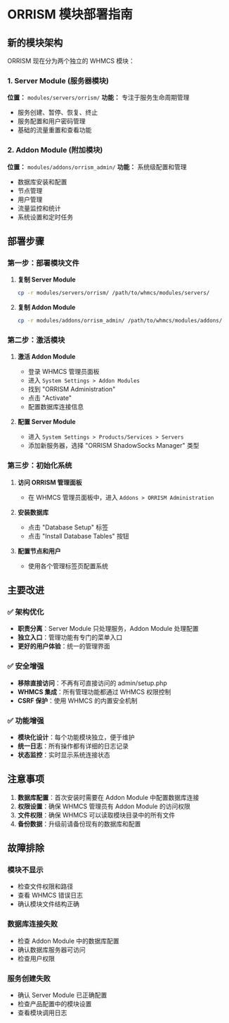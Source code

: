 # ORRISM 模块部署指南

## 新的模块架构

ORRISM 现在分为两个独立的 WHMCS 模块：

### 1. Server Module (服务器模块)
**位置：** `modules/servers/orrism/`
**功能：** 专注于服务生命周期管理
- 服务创建、暂停、恢复、终止
- 服务配置和用户密码管理
- 基础的流量重置和查看功能

### 2. Addon Module (附加模块)  
**位置：** `modules/addons/orrism_admin/`
**功能：** 系统级配置和管理
- 数据库安装和配置
- 节点管理
- 用户管理
- 流量监控和统计
- 系统设置和定时任务

## 部署步骤

### 第一步：部署模块文件

1. **复制 Server Module**
   ```bash
   cp -r modules/servers/orrism/ /path/to/whmcs/modules/servers/
   ```

2. **复制 Addon Module**
   ```bash
   cp -r modules/addons/orrism_admin/ /path/to/whmcs/modules/addons/
   ```

### 第二步：激活模块

1. **激活 Addon Module**
   - 登录 WHMCS 管理员面板
   - 进入 `System Settings > Addon Modules`
   - 找到 "ORRISM Administration" 
   - 点击 "Activate"
   - 配置数据库连接信息

2. **配置 Server Module**
   - 进入 `System Settings > Products/Services > Servers`
   - 添加新服务器，选择 "ORRISM ShadowSocks Manager" 类型

### 第三步：初始化系统

1. **访问 ORRISM 管理面板**
   - 在 WHMCS 管理员面板中，进入 `Addons > ORRISM Administration`

2. **安装数据库**
   - 点击 "Database Setup" 标签
   - 点击 "Install Database Tables" 按钮

3. **配置节点和用户**
   - 使用各个管理标签页配置系统

## 主要改进

### ✅ 架构优化
- **职责分离**：Server Module 只处理服务，Addon Module 处理配置
- **独立入口**：管理功能有专门的菜单入口
- **更好的用户体验**：统一的管理界面

### ✅ 安全增强
- **移除直接访问**：不再有可直接访问的 admin/setup.php
- **WHMCS 集成**：所有管理功能都通过 WHMCS 权限控制
- **CSRF 保护**：使用 WHMCS 的内置安全机制

### ✅ 功能增强
- **模块化设计**：每个功能模块独立，便于维护
- **统一日志**：所有操作都有详细的日志记录
- **状态监控**：实时显示系统连接状态

## 注意事项

1. **数据库配置**：首次安装时需要在 Addon Module 中配置数据库连接
2. **权限设置**：确保 WHMCS 管理员有 Addon Module 的访问权限
3. **文件权限**：确保 WHMCS 可以读取模块目录中的所有文件
4. **备份数据**：升级前请备份现有的数据库和配置

## 故障排除

### 模块不显示
- 检查文件权限和路径
- 查看 WHMCS 错误日志
- 确认模块文件结构正确

### 数据库连接失败
- 检查 Addon Module 中的数据库配置
- 确认数据库服务器可访问
- 检查用户权限

### 服务创建失败
- 确认 Server Module 已正确配置
- 检查产品配置中的模块设置
- 查看模块调用日志